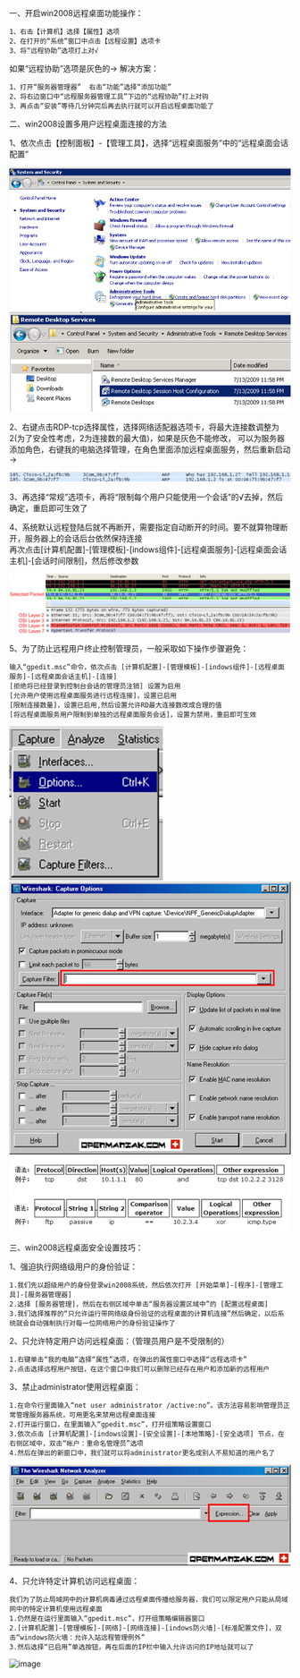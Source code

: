 一、开启win2008远程桌面功能操作：
```
1、右击【计算机】选择【属性】选项
2、在打开的“系统”窗口中点击【远程设置】选项卡
3、将“远程协助”选项打上对√
```
如果“远程协助”选项是灰色的-> 解决方案：
```
1、打开“服务器管理器”  右击“功能”选择“添加功能”
2、将右边窗口中“远程服务器管理工具”下边的“远程协助”打上对钩
3、再点击“安装”等待几分钟完后再去执行就可以开启远程桌面功能了
```
二、win2008设置多用户远程桌面连接的方法

1、依次点击【控制面板】-【管理工具】，选择“远程桌面服务”中的“远程桌面会话配置”

![image](https://github.com/dwjlw1314/DWJ-PROJECT/raw/master/PictureSource/2.4.1.png)
![image](https://github.com/dwjlw1314/DWJ-PROJECT/raw/master/PictureSource/2.4.2.png)

2、右键点击RDP-tcp选择属性，选择网络适配器选项卡，将最大连接数调整为2(为了安全性考虑，2为连接数的最大值)，如果是灰色不能修改，
可以为服务器添加角色，右键我的电脑选择管理，在角色里面添加远程桌面服务，然后重新启动 ->

![image](https://github.com/dwjlw1314/DWJ-PROJECT/raw/master/PictureSource/2.2.3.png)

3、再选择“常规”选项卡，再将“限制每个用户只能使用一个会话”的√去掉，然后确定，重启即可生效了

4、系统默认远程登陆后就不再断开，需要指定自动断开的时间。要不就算物理断开，服务器上的会话后台依然保持连接 <br>
再次点击[计算机配置]-[管理模板]-[indows组件]-[远程桌面服务]-[远程桌面会话主机]-[会话时间限制]，然后修改参数

![image](https://github.com/dwjlw1314/DWJ-PROJECT/raw/master/PictureSource/2.2.4.png)

5、为了防止远程用户终止控制管理员，一般采取如下操作步骤避免：
```
输入“gpedit.msc”命令，依次点击 [计算机配置]-[管理模板]-[indows组件]-[远程桌面服务]-[远程桌面会话主机]-[连接]
[拒绝将已经登录到控制台会话的管理员注销] 设置为启用
[允许用户使用远程桌面服务进行远程连接]，设置已启用
[限制连接数量]，设置已启用,然后设置允许RD最大连接数改成合理的值
[将远程桌面服务用户限制到单独的远程桌面服务会话]，设置为禁用，重启即可生效
```

![image](https://github.com/dwjlw1314/DWJ-PROJECT/raw/master/PictureSource/2.2.5.png)
![image](https://github.com/dwjlw1314/DWJ-PROJECT/raw/master/PictureSource/2.2.6.png)
![image](https://github.com/dwjlw1314/DWJ-PROJECT/raw/master/PictureSource/2.2.7.png)
![image](https://github.com/dwjlw1314/DWJ-PROJECT/raw/master/PictureSource/2.2.8.png)

三、win2008远程桌面安全设置技巧：

1、强迫执行网络级用户的身份验证：
```
1.我们先以超级用户的身份登录win2008系统，然后依次打开 [开始菜单]-[程序]-[管理工具]-[服务器管理器]
2.选择 [服务器管理]，然后在右侧区域中单击“服务器设置区域中”的 [配置远程桌面]
3.我们选择推荐的“只允许运行带网络级身份验证的远程桌面的计算机连接”然后确定，以后系统就会自动强制执行对每一位网络用户的身份验证操作了
```
2、只允许特定用户访问远程桌面：（管理员用户是不受限制的）
```
1.右键单击“我的电脑”选择“属性”选项，在弹出的属性窗口中选择“远程选项卡”
2.点击选择远程用户按钮，在这个窗口中我们可以删除已经存在用户和添加新的远程用户
```
3、禁止administrator使用远程桌面：
```
1.在命令行里面输入“net user administrator /active:no”。该方法容易影响管理员正常管理服务器系统，可用更名来禁用远程桌面连接
2.打开运行窗口，在里面输入“gpedit.msc”，打开组策略设置窗口
3.依次点击 [计算机配置]-[indows设置]-[安全设置]-[本地策略]-[安全选项] 节点，在右侧区域中，双击“帐户：重命名管理员”选项
4.然后在弹出的新窗口中，我们就可以将administrator更名成别人不易知道的用户名了
```
![image](https://github.com/dwjlw1314/DWJ-PROJECT/raw/master/PictureSource/2.2.9.png)

4、只允许特定计算机访问远程桌面：
```
我们为了防止局域网中的计算机病毒通过远程桌面传播给服务器，我们可以限定用户只能从局域网中的特定计算机使用远程桌面
1.仍然是在运行里面输入“gpedit.msc”，打开组策略编辑器窗口
2.[计算机配置]-[管理模板]-[网络]-[网络连接]-[indows防火墙]-[标准配置文件]，双击“windows防火墙：允许入站远程管理例外”
3.然后选择“已启用”单选按钮，再在后面的IP栏中输入允许访问的IP地址就可以了
```
![image](https://github.com/dwjlw1314/DWJ-PROJECT/raw/master/PictureSource/2.2.10.png)
